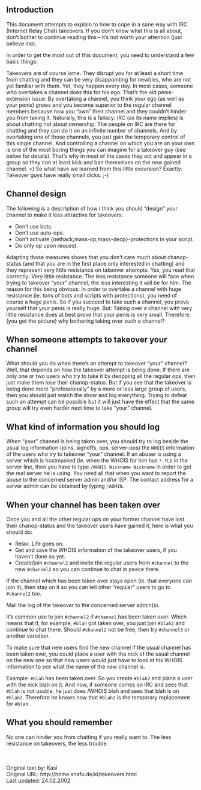 ## Introduction
This document attempts to explain to how to cope in a sane way with IRC (Internet Relay Chat) takeovers. If you don’t know what this is all about, don’t bother to continue reading this – it’s not worth your attention (just believe me).

In order to get the most out of this document, you need to understand a few basic things:

Takeovers are of course lame. They disrupt you for at least a short time from chatting and they can be very disappointing for newbies, who are not yet familiar with them. Yet, they happen every day. In most cases, someone who overtakes a channel does this for his ego. That’s the old penis-extension issue: By overtaking a channel, you think your ego (as well as your penis) grows and you become superior to the regular channel members because now you “own” their channel and they couldn’t hinder you from taking it. Naturally, this is a fallacy: IRC (as its name implies) is about chatting not about ownership. The people on IRC are there for chatting and they can do it on an infinite number of channels. And by overtaking one of those channels, you just gain the temporary control of this single channel. And controlling a channel on which you are on your own is one of the most boring things you can imagine for a takeover guy (see below for details). That’s why in most of the cases they act and appear in a group so they can at least kick and ban themselves on the new gained channel. =) So what have we learned from this little excursion? Exactly: Takeover guys have really small dicks. ;-)

## Channel design
The following is a description of how i think you should “design” your channel to make it less attractive for takeovers:
* Don’t use bots.
* Don’t use auto-ops.
* Don’t activate {nethack,mass-op,mass-deop}-protections in your script.
* Do only op upon request.

Adapting those measures shows that you don’t care much about chanop-status (and that you are in the first place only interested in chatting) and they represent very little resistance on takeover attempts. Yes, you read that correctly: Very little resistance. The less resistance someone will face when trying to takeover “your” channel, the less interesting it will be for him. The reason for this being obvious: In order to overtake a channel with huge resistance (ie. tons of bots and scripts with protections), you need of course a huge penis. So if you succeed to take such a channel, you prove yourself that your penis is really huge. But: Taking over a channel with very little resistance does at best prove that your penis is very small. Therefore, (you get the picture) why bothering taking over such a channel?

## When someone attempts to takeover your channel
What should you do when there’s an attempt to takeover “your” channel? Well, that depends on how the takeover attempt is being done. If there are only one or two users who try to take it by deopping all the regular ops, then just make them lose their chanop-status. But if you see that the takeover is being done more “professionally” by a more or less large group of users, then you should just watch the show and log everything. Trying to defeat such an attempt can be possible but it will just have the effect that the same group will try even harder next time to take “your” channel.

## What kind of information you should log
When “your” channel is being taken over, you should try to log beside the usual log information (joins, signoffs, ops, server-ops) the ```WHOIS``` information of the users who try to takeover “your” channel. If an abuser is using a server which is hostmasked (ie. when the WHOIS for him has ```*.TLD``` in the server line, then you have to type ```/WHOIS Nickname Nickname``` in order to get the real server he is using. You need all that when you want to report the abuse to the concerned server admin and/or ISP. The contact address for a server admin can be obtained by typing ```/ADMIN```.

## When your channel has been taken over
Once you and all the other regular ops on your former channel have lost their chanop-status and the takeover users have gained it, here is what you should do:
* Relax. Life goes on.
* Get and save the WHOIS information of the takeover users, if you haven’t done so yet.
* Create/join ```#channel2``` and invite the regular users from ```#channel``` to the new ```#channel2``` so you can continue to chat in peace there.

If the channel which has been taken over stays open (ie. that everyone can join it), then stay on it so you can tell other “regular” users to go to ```#channel2``` too.

Mail the log of the takeover to the concerned server admin(s).

It’s common use to join ```#channel2``` if ```#channel``` has been taken over. Which means that if, for example, ```#blah``` got taken over, you just join ```#blah2``` and continue to chat there. Should ```#channel2``` not be free, then try ```#channel3``` or another variation.

To make sure that new users find the new channel if the usual channel has been taken over, you could place a user with the nick of the usual channel on the new one so that new users would just have to look at his WHOIS information to see what the name of the new channel is.

Example: ```#blah``` has been taken over. So you create ```#blah2``` and place a user with the nick blah on it. And now, if someone comes on IRC and sees that ```#blah``` is not usable, he just does /WHOIS blah and sees that blah is on ```#blah2```. Therefore he knows now that ```#blah2``` is the temporary replacement for ```#blah```.

## What you should remember
No one can hinder you from chatting if you really want to. The less resistance on takeovers, the less trouble.

<br>
<br>
Original text by: Kasi<br>
Original URL: http://home.snafu.de/kl/takeovers.html<br>
Last updated: 24.02.2002<br>
